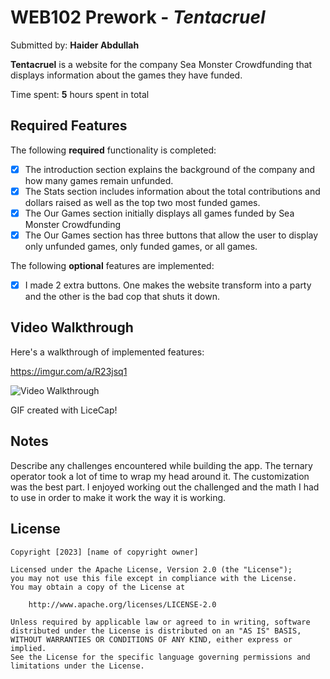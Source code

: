 # WEB102 Prework - *Tentacruel*

Submitted by: **Haider Abdullah**

**Tentacruel** is a website for the company Sea Monster Crowdfunding that displays information about the games they have funded.

Time spent: **5** hours spent in total

## Required Features

The following **required** functionality is completed:

* [x] The introduction section explains the background of the company and how many games remain unfunded.
* [x] The Stats section includes information about the total contributions and dollars raised as well as the top two most funded games.
* [x] The Our Games section initially displays all games funded by Sea Monster Crowdfunding
* [x] The Our Games section has three buttons that allow the user to display only unfunded games, only funded games, or all games.

The following **optional** features are implemented:

* [x] I made 2 extra buttons. One makes the website transform into a party and the other is the bad cop that shuts it down.

## Video Walkthrough

Here's a walkthrough of implemented features:


https://imgur.com/a/R23jsq1

<img src="https://imgur.com/a/R23jsq1" title='Video Walkthrough' width='' alt='Video Walkthrough' />


GIF created with LiceCap! 

## Notes

Describe any challenges encountered while building the app.
The ternary operator took a lot of time to wrap my head around it. The customization was the best part. I enjoyed working out the challenged and the math I had to use in order to make it work the way it is working. 


## License

    Copyright [2023] [name of copyright owner]

    Licensed under the Apache License, Version 2.0 (the "License");
    you may not use this file except in compliance with the License.
    You may obtain a copy of the License at

        http://www.apache.org/licenses/LICENSE-2.0

    Unless required by applicable law or agreed to in writing, software
    distributed under the License is distributed on an "AS IS" BASIS,
    WITHOUT WARRANTIES OR CONDITIONS OF ANY KIND, either express or implied.
    See the License for the specific language governing permissions and
    limitations under the License.
